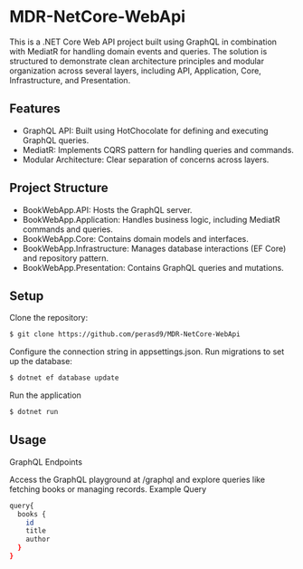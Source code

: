 # MDR-NetCore-WebApi
This is a .NET Core Web API project built using GraphQL in combination with MediatR for handling domain events and queries. 
The solution is structured to demonstrate clean architecture principles and modular organization across several layers, 
including API, Application, Core, Infrastructure, and Presentation.

## Features
* GraphQL API: Built using HotChocolate for defining and executing GraphQL queries.
* MediatR: Implements CQRS pattern for handling queries and commands.
* Modular Architecture: Clear separation of concerns across layers.

## Project Structure
* BookWebApp.API: Hosts the GraphQL server.
* BookWebApp.Application: Handles business logic, including MediatR commands and queries.
* BookWebApp.Core: Contains domain models and interfaces.
* BookWebApp.Infrastructure: Manages database interactions (EF Core) and repository pattern.
* BookWebApp.Presentation: Contains GraphQL queries and mutations.

## Setup
Clone the repository:
```bash
$ git clone https://github.com/perasd9/MDR-NetCore-WebApi
```
Configure the connection string in appsettings.json.
Run migrations to set up the database:
```bash
$ dotnet ef database update
```
Run the application
```bash
$ dotnet run
```

## Usage
GraphQL Endpoints

Access the GraphQL playground at /graphql and explore queries like fetching books or managing records.
Example Query
```bash
query{
  books {
    id
    title
    author
  }
}
```
